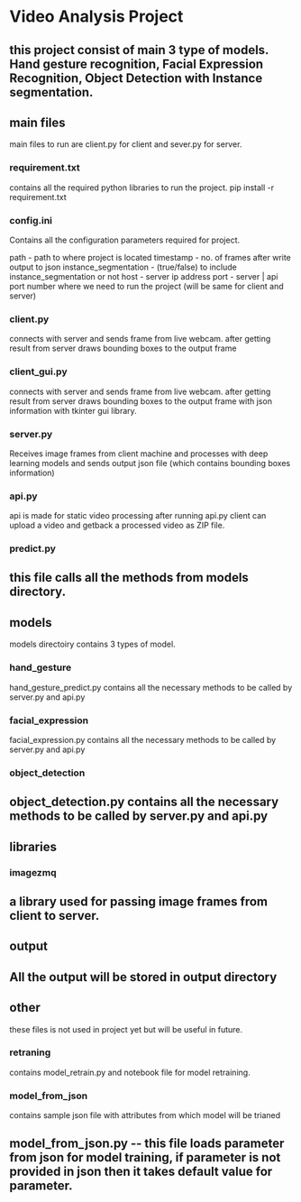 # Video Analysis Project

this project consist of main 3 type of models. Hand gesture recognition, Facial Expression Recognition, Object Detection with Instance segmentation.
--------------------------------------------------------------------------------------------------------------------

## main files 

main files to run are client.py for client and sever.py for server.


### requirement.txt

contains all the required python libraries to run the project.
pip install -r requirement.txt


### config.ini

Contains all the configuration parameters required for project.

path - path to where project is located
timestamp - no. of frames after write output to json
instance_segmentation - (true/false) to include instance_segmentation or not
host - server ip address
port - server | api port number where we need to run the project (will be same for client and server)


### client.py

connects with server and sends frame from live webcam. after getting result from server draws bounding boxes to the output frame


### client_gui.py

connects with server and sends frame from live webcam. after getting result from server draws bounding boxes to the output frame with json information with tkinter gui library.


### server.py

Receives image frames from client machine and processes with deep learning models and sends output json file (which contains bounding boxes information)


### api.py

api is made for static video processing after running api.py client can upload a video and getback a processed 
video as ZIP file.


### predict.py

this file calls all the methods from models directory.
--------------------------------------------------------------------------------------------------------------------

## models

models directoiry contains 3 types of model.


### hand_gesture

hand_gesture_predict.py contains all the necessary methods to be called by server.py and api.py


### facial_expression

facial_expression.py contains all the necessary methods to be called by server.py and api.py


### object_detection

object_detection.py contains all the necessary methods to be called by server.py and api.py
--------------------------------------------------------------------------------------------------------------------

## libraries

### imagezmq

a library used for passing image frames from client to server.
--------------------------------------------------------------------------------------------------------------------

## output

All the output will be stored in output directory
--------------------------------------------------------------------------------------------------------------------

## other

these files is not used in project yet but will be useful in future.

### retraning

contains model_retrain.py and notebook file for model retraining.

### model_from_json

contains sample json file with attributes from which model will be trianed

model_from_json.py -- this file loads parameter from json for model training, if parameter is not provided in json then it takes default value for parameter.
--------------------------------------------------------------------------------------------------------------------
